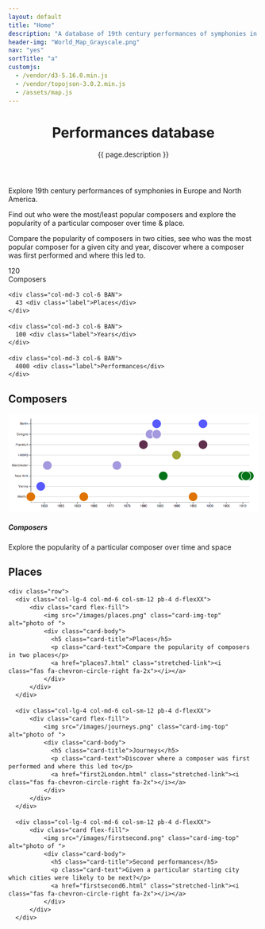 ```yaml
---
layout: default
title: "Home"
description: "A database of 19th century performances of symphonies in Europe and North America"
header-img: "World_Map_Grayscale.png"
nav: "yes"
sortTitle: "a"
customjs:
  - /vendor/d3-5.16.0.min.js
  - /vendor/topojson-3.0.2.min.js
  - /assets/map.js
---
```


<!-- Page Header -->
<header class="intro-header home" style="background-image: url('{{ site.baseurl }}/images/{% if page.header-img %}{{ page.header-img }}{% else %}{{ site.header-img }}{% endif %}')">
    <div class="container">
        <div class="row">
            <!-- <div class="col-lg-8 col-lg-offset-2 col-md-10 col-md-offset-1"> -->
            <div class="col-md-12">
                <div class="site-heading">
                    <h1>Performances database</h1>
                    <span class="subheading">{{ page.description }}</span>
                </div>
            </div>
        </div>
    </div>
</header>

<!-- Main -->
<div class="container page">

  <!-- Intro -->
  <div class="row">
    <div class="col-md-6">
      <p>Explore 19th century performances of symphonies in Europe and North America.</p>
      <p>Find out who were the most/least popular composers and explore the popularity of a particular composer over time & place.</p>
    </div>
    <div class="col-md-6">
      <p>Compare the popularity of composers in two cities, see who was the most popular composer for a given city and year, discover where a composer was first performed and where this led to.</p>
    </div>
  </div>

  <div class="row paddedRow">
    <div class="col-md-3 col-6 BAN">
      120 <div class="label">Composers</div>
    </div>

    <div class="col-md-3 col-6 BAN">
      43 <div class="label">Places</div>
    </div>

    <div class="col-md-3 col-6 BAN">
      100 <div class="label">Years</div>
    </div>

    <div class="col-md-3 col-6 BAN">
      4000 <div class="label">Performances</div>
    </div>
  </div>



  <!-- Actions -->
  <div class="row paddedRow">
    <div class="col">
      <h2>Composers</h2>
    </div>
  </div>

  <div class="row">
    <div class="col-lg-4 col-md-6 col-sm-12 pb-4 d-flexXX">
        <div class="card flex-fill">
            <img src="/images/composers.png" class="card-img-top" alt="photo of ">
            <div class="card-body">
              <h5 class="card-title">Composers</h5>
              <p class="card-text">Explore the popularity of a particular composer over time
              and space</p>
              <a href="/composers6.html" class="stretched-link"><i class="fas fa-chevron-circle-right fa-2x"></i></a>
            </div>
        </div>
    </div>
  </div><!-- end composers row-->

  <div class="row">
    <div class="col">
      <h2>Places</h2>
      </div>
    </div>

    <div class="row">
      <div class="col-lg-4 col-md-6 col-sm-12 pb-4 d-flexXX">
          <div class="card flex-fill">
              <img src="/images/places.png" class="card-img-top" alt="photo of ">
              <div class="card-body">
                <h5 class="card-title">Places</h5>
                <p class="card-text">Compare the popularity of composers in two places</p>
                <a href="places7.html" class="stretched-link"><i class="fas fa-chevron-circle-right fa-2x"></i></a>
              </div>
          </div>
      </div>

      <div class="col-lg-4 col-md-6 col-sm-12 pb-4 d-flexXX">
          <div class="card flex-fill">
              <img src="/images/journeys.png" class="card-img-top" alt="photo of ">
              <div class="card-body">
                <h5 class="card-title">Journeys</h5>
                <p class="card-text">Discover where a composer was first performed and where this led to</p>
                <a href="first2London.html" class="stretched-link"><i class="fas fa-chevron-circle-right fa-2x"></i></a>
              </div>
          </div>
      </div>

      <div class="col-lg-4 col-md-6 col-sm-12 pb-4 d-flexXX">
          <div class="card flex-fill">
              <img src="/images/firstsecond.png" class="card-img-top" alt="photo of ">
              <div class="card-body">
                <h5 class="card-title">Second performances</h5>
                <p class="card-text">Given a particular starting city which cities were likely to be next?</p>
                <a href="firstsecond6.html" class="stretched-link"><i class="fas fa-chevron-circle-right fa-2x"></i></a>
              </div>
          </div>
      </div>     

  </div> <!-- end places row -->



  <!-- Foot -->
  <div class="row">
    <div class="col">
      <div id="citiesMap"></div>
    </div>
  </div>

</div>
